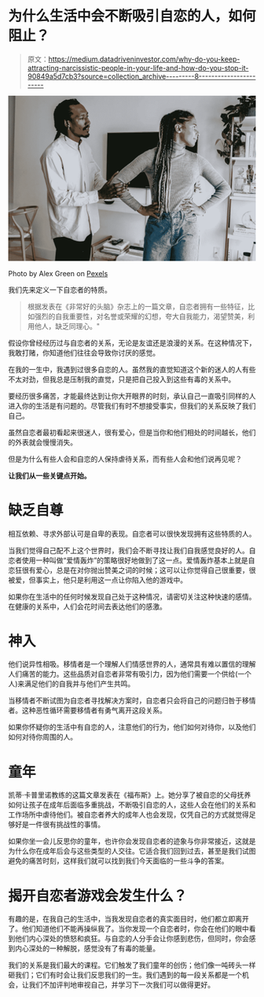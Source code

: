 # 为什么生活中会不断吸引自恋的人，如何阻止？

> 原文：<https://medium.datadriveninvestor.com/why-do-you-keep-attracting-narcissistic-people-in-your-life-and-how-do-you-stop-it-90849a5d7cb3?source=collection_archive---------8----------------------->

![](img/46cb000d9301df7cc0d24ad313dc38c3.png)

Photo by Alex Green on [Pexels](https://www.pexels.com/photo/black-woman-taking-offense-of-boyfriend-5699850/)

我们先来定义一下自恋者的特质。

> 根据发表在《非常好的头脑》杂志上的一篇文章，自恋者拥有一些特征，比如强烈的自我重要性，对名誉或荣耀的幻想，夸大自我能力，渴望赞美，利用他人，缺乏同理心。"

假设你曾经经历过与自恋者的关系，无论是友谊还是浪漫的关系。在这种情况下，我敢打赌，你知道他们往往会导致你讨厌的感觉。

在我的一生中，我遇到过很多自恋的人。虽然我的直觉知道这个新的迷人的人有些不太对劲，但我总是压制我的直觉，只是把自己投入到这些有毒的关系中。

要经历很多痛苦，才能最终达到让你大开眼界的时刻，承认自己一直吸引同样的人进入你的生活是有问题的。尽管我们有时不想接受事实，但我们的关系反映了我们自己。

虽然自恋者最初看起来很迷人，很有爱心，但是当你和他们相处的时间越长，他们的外表就会慢慢消失。

但是为什么有些人会和自恋的人保持虐待关系，而有些人会和他们说再见呢？

**让我们从一些关键点开始。**

# 缺乏自尊

相互依赖、寻求外部认可是自卑的表现。自恋者可以很快发现拥有这些特质的人。

当我们觉得自己配不上这个世界时，我们会不断寻找让我们自我感觉良好的人。自恋者使用一种叫做“爱情轰炸”的策略很好地做到了这一点。爱情轰炸基本上就是自恋狂很有爱心，总是在对你抛出赞美之词的时候；这可以让你觉得自己很重要，很被爱，但事实上，他只是利用这一点让你陷入他的游戏中。

如果你在生活中的任何时候发现自己处于这种情况，请密切关注这种快速的感情。在健康的关系中，人们会花时间去表达他们的感激。

# 神入

他们说异性相吸。移情者是一个理解人们情感世界的人，通常具有难以置信的理解人们痛苦的能力。这些品质对自恋者非常有吸引力，因为他们需要一个供给(一个人)来满足他们的自我并与他们产生共鸣。

当移情者不断试图为自恋者寻找解决方案时，自恋者只会将自己的问题归咎于移情者。这种恶性循环需要移情者有勇气离开这段关系。

如果你怀疑你的生活中有自恋的人，注意他们的行为，他们如何对待你，以及他们如何对待你周围的人。

# 童年

凯蒂·卡普里诺教练的这篇文章发表在《福布斯》上。她分享了被自恋的父母抚养如何让孩子在成年后面临多重挑战，不断吸引自恋的人，这些人会在他们的关系和工作场所中虐待他们。被自恋者养大的成年人也会发现，仅凭自己的方式就觉得足够好是一件很有挑战性的事情。

如果你坐一会儿反思你的童年，也许你会发现自恋者的迹象与你非常接近，这就是为什么你在成年后会与这些类型的人交往。它适合我们回到过去，甚至是我们试图避免的痛苦时刻，这样我们就可以找到我们今天面临的一些斗争的答案。

# 揭开自恋者游戏会发生什么？

有趣的是，在我自己的生活中，当我发现自恋者的真实面目时，他们都立即离开了。他们知道他们不能再操纵我了。当你发现一个自恋者时，你会在他们的眼中看到他们内心深处的愤怒和疯狂。与自恋的人分手会让你感到悲伤，但同时，你会感到内心深处的一种解脱，感觉没有了有毒的能量。

我们的关系是我们最大的课程。它们触发了我们童年的创伤；他们像一吨砖头一样砸我们；它们有时会让我们反思我们的一生。我们遇到的每一段关系都是一个机会，让我们不加评判地审视自己，并学习下一次我们可以做得更好。